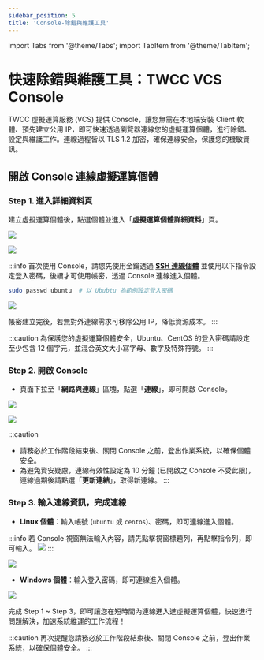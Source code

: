 ```yaml
---
sidebar_position: 5
title: 'Console-除錯與維護工具'
---
```


import Tabs from '@theme/Tabs';
import TabItem from '@theme/TabItem';

# 快速除錯與維護工具：TWCC VCS Console

TWCC 虛擬運算服務 (VCS) 提供 Console，讓您無需在本地端安裝 Client 軟體、預先建立公用 IP，即可快速透過瀏覽器連線您的虛擬運算個體，進行除錯、設定與維護工作。連線過程皆以 TLS 1.2 加密，確保連線安全，保護您的機敏資訊。

## 開啟 Console 連線虛擬運算個體

### Step 1. 進入詳細資料頁

建立虛擬運算個體後，點選個體並進入「**虛擬運算個體詳細資料**」頁。

![](https://cos.twcc.ai/SYS-MANUAL/uploads/upload_3031fbb3f8ee0e7d47dbcf843597bd4d.png)


![](https://cos.twcc.ai/SYS-MANUAL/uploads/upload_c3291b77a27470e7f7ca`6467a97dbb76.png)

:::info
首次使用 Console，請您先使用金鑰透過 **[<ins>SSH 連線個體</ins>](https://man.twcc.ai/@twccdocs/vcs-guide-connect-to-linux-from-windows-zh)** 並使用以下指令設定登入密碼，後續才可使用帳密，透過 Console 連線進入個體。


```bash
sudo passwd ubuntu  # 以 Ububtu 為範例設定登入密碼
```

![](https://cos.twcc.ai/SYS-MANUAL/uploads/upload_a8dc2923f95519849ab536fc51f9a3e7.png)

帳密建立完後，若無對外連線需求可移除公用 IP，降低資源成本。
:::

:::caution
為保護您的虛擬運算個體安全，Ubuntu、CentOS 的登入密碼請設定至少包含 12 個字元，並混合英文大小寫字母、數字及特殊符號。
:::


### Step 2. 開啟 Console

- 頁面下拉至「**網路與連線**」區塊，點選「**連線**」，即可開啟 Console。

![](https://cos.twcc.ai/SYS-MANUAL/uploads/upload_fe847f6778f1f07596398fb7a49539fc.png)


![](https://cos.twcc.ai/SYS-MANUAL/uploads/upload_295728cc363de313ba4fdd476a2d03d8.png)




:::caution
- 請務必於工作階段結束後、關閉 Console 之前，登出作業系統，以確保個體安全。
- 為避免資安疑慮，連線有效性設定為 10 分鐘 (已開啟之 Console 不受此限)，連線過期後請點選「**更新連結**」，取得新連線。
:::

### Step 3. 輸入連線資訊，完成連線

- **Linux 個體**：輸入帳號 (`ubuntu` 或 `centos`)、密碼，即可連線進入個體。
 
:::info
若 Console 視窗無法輸入內容，請先點擊視窗標題列，再點擊指令列，即可輸入。
![](https://cos.twcc.ai/SYS-MANUAL/uploads/upload_ad36eed070250abf714112818f6bcea0.gif)
:::

![](https://cos.twcc.ai/SYS-MANUAL/uploads/upload_8522546062af0abbc44e3a9aa49caf90.png)



- **Windows 個體**：輸入登入密碼，即可連線進入個體。

![](https://cos.twcc.ai/SYS-MANUAL/uploads/upload_d89ac98795067d2f8228480c0f689a21.png)



完成 Step 1 ~ Step 3，即可讓您在短時間內連線進入進虛擬運算個體，快速進行問題解決，加速系統維運的工作流程！


:::caution
再次提醒您請務必於工作階段結束後、關閉 Console 之前，登出作業系統，以確保個體安全。
:::